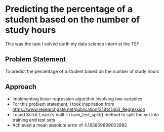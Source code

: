 # Predicting the percentage of a student based on the number of study hours
This was the task I solved durih my data science intern at the TSF

## Problem Statement
To predict the percentage of a student based on the number of study hours

## Approach
- Implimenting linear regression algorithm involving two variables
- For this problem statement, I took inspiration from https://www.researchgate.net/publication/318141663_Regression
- I used Scikit-Learn's built-in train_test_split() method to split the set into training and test sets
- Achieved a mean absolute error of 4.183859899002982
